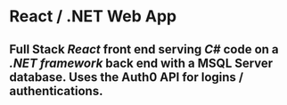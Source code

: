 # <b>React / .NET Web App</b>
## Full Stack <i>React</i> front end serving <i>C#</i> code on a <i>.NET framework</i> back end with a MSQL Server database. Uses the Auth0 API for logins / authentications.


